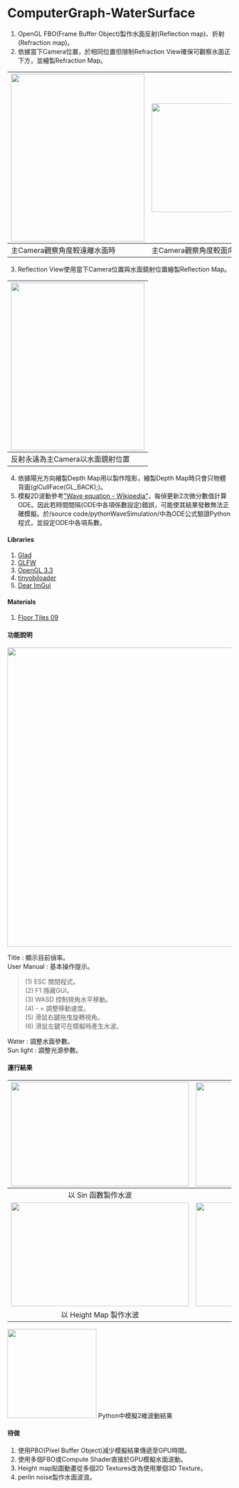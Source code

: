 # ComputerGraph-WaterSurface

1. OpenGL FBO(Frame Buffer Object)製作水面反射(Reflection map)、折射(Refraction map)。  
2. 依據當下Camera位置，於相同位置但限制Refraction View確保可觀察水面正下方，並繪製Refraction Map。  

| <img src="https://i.imgur.com/f41pFD9.png" width="300" height="376" /> | <img src="https://i.imgur.com/n2ygvzK.png" width="300" height="244" /> |
| :- | :- |
| 主Camera觀察角度較遠離水面時 | 主Camera觀察角度較面向水面時 |
3. Reflection View使用當下Camera位置與水面鏡射位置繪製Reflection Map。  

| <img src="https://i.imgur.com/beS0Sie.png" width="300" height="376" /> |
| :- |
| 反射永遠為主Camera以水面鏡射位置 |
4. 依據陽光方向繪製Depth Map用以製作陰影，繪製Depth Map時只會只物體背面(glCullFace(GL_BACK);)。  
5. 模擬2D波動參考["Wave equation - Wikipedia"](https://en.wikipedia.org/wiki/Wave_equation)，每偵更新2次微分數值計算ODE。因此若時間間隔(ODE中各項係數設定)錯誤，可能使其結果發散無法正確模擬。於/source code/pythonWaveSimulation/中為ODE公式驗證Python程式，並設定ODE中各項系數。

#### Libraries
1. [Glad](https://glad.dav1d.de/)<br>
2. [GLFW](https://www.glfw.org/)<br>
2. [OpenGL 3.3](https://www.opengl.org/)<br>
3. [tinyobjloader](https://github.com/tinyobjloader/tinyobjloader)<br>
4. [Dear ImGui](https://github.com/ocornut/imgui)<br>

 
 #### Materials
 1. [Floor Tiles 09](https://polyhaven.com/a/floor_tiles_09)
 
#### 功能說明
<img src="https://i.imgur.com/af1vum4.png" width="697" height="672" />


Title : 顯示目前偵率。<br>
User Manual : 基本操作提示。<br>
>  (1) ESC 關閉程式。<br>
>  (2) F1 隱藏GUI。<br>
>  (3) WASD 控制視角水平移動。<br>
>  (4) - = 調整移動速度。<br>
>  (5) 滑鼠右鍵拖曳旋轉視角。<br>
>  (6) 滑鼠左鍵可在模擬時產生水波。<br>

Water : 調整水面參數。<br>
Sun light : 調整光源參數。<br>


#### 運行結果
|<img src="https://i.imgur.com/mlWGNoW.png" width="400" height="233" />|<img src="https://i.imgur.com/oBfLAS8.png" width="400" height="233" />|
| :-: | :-: |
| 以 Sin 函數製作水波 | 水波模擬 |
|<img src="https://i.imgur.com/2RsL3Ey.png" width="400" height="233" />|<img src="https://i.imgur.com/nIYqwnY.png" width="400" height="233" />|  
| 以 Height Map 製作水波 | 水中焦散效果 |

<img src="https://i.imgur.com/UlLyZ3R.gif" width="200" height="200" />  
Python中模擬2維波動結果  

#### 待做
1. 使用PBO(Pixel Buffer Object)減少模擬結果傳遞至GPU時間。
2. 使用多個FBO或Compute Shader直接於GPU模擬水面波動。  
3. Height map貼圖動畫從多個2D Textures改為使用單個3D Texture。  
4. perlin noise製作水面波浪。  
